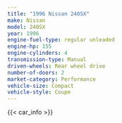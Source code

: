 ```yaml
---
title: "1996 Nissan 240SX"
make: Nissan
model: 240SX
year: 1996
engine-fuel-type: regular unleaded
engine-hp: 155
engine-cylinders: 4
transmission-type: Manual
driven-wheels: Rear wheel drive
number-of-doors: 2
market-category: Performance
vehicle-size: Compact
vehicle-style: Coupe
---
```


{{< car_info >}}
